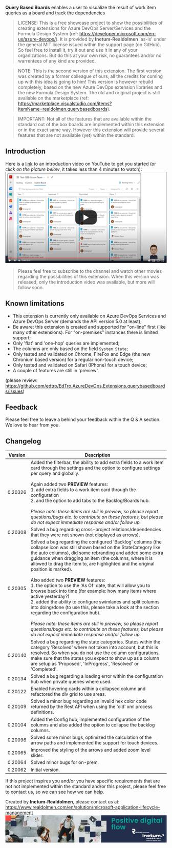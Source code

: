 **Query Based Boards** enables a user to visualize the result of work item queries as a board and track the dependencies

> LICENSE: This is a free showcase project to show the possibilities of creating extensions for Azure DevOps Server/Services and the Formula Design System (ref: https://developer.microsoft.com/en-us/azure-devops/). It is provided by **Inetum-Realdolmen** 'as-is' under the general MIT license issued within the support page (on GitHub). So feel free to install it, try it out and use it in any of your organizations. But do this at your own risk, no guarantees and/or no warrentees of any kind are provided.

> NOTE: This is the second version of this extension. The first version was created by a former colleague of ours, all the credits for coming up with this idea is going to him! This version is however rebuild completely, based on the new Azure DevOps extension libraries and the new Formula Design System. The old and original project is still available on the marketplace (ref: https://marketplace.visualstudio.com/items?itemName=realdolmen.querybasedboards).

> IMPORTANT: Not all of the features that are available within the standard out of the box boards are implemented within this extension or in the exact same way. However this extension will provide several features that are not available (yet) within the standard.


## Introduction
Here is a [link](https://youtu.be/tod0S2QXO-E) to an introduction video on YouTube to get you started (or _click on the picture below_, it takes less than 4 minutes to watch):
[![screenshot](img/youtube.png)](https://youtu.be/tod0S2QXO-E)

> Please feel free to subscribe to the channel and watch other movies regarding the possibilities of this extension.  When this version was released, only the introduction video was available, but more will follow soon. 

## Known limitations
* This extension is currently only available on Azure DevOps Services and Azure DevOps Server (demands the API version 5.0 at least);
* Be aware: this extension is created and supported for "on-line" first (like many other extensions). For "on-premises" instances there is limited support;
* Only 'flat' and 'one-hop' queries are implemented;
* The columns are only based on the field `System.State`;
* Only tested and validated on Chrome, FireFox and Edge (the new Chronium based version) for a regular non-touch device;
* Only tested and validated on Safari (IPhone) for a touch device;
* A couple of features are still in 'preview'.

(please review: https://github.com/edtro/EdTro.AzureDevOps.Extensions.querybasedboards/issues)

## Feedback
Please feel free to leave a behind your feedback within the Q & A section. We love to hear from you.

## Changelog

| Version | Description |
|---------|-------------| 
| 0.20326 | Added the filterbar, the ability to add extra fields to a work item card through the settings and the option to configure settings per query and globally.<br/><br/>Again added two **PREVIEW** features: <br/>1. add extra fields to a work item card through the configuration<br/> 2. and the option to add tabs to the Backlog/Boards hub.<br/><br/>_Please note: these items are still in preview, so please report questions/bugs etc. to contribute on these features, but please do not expect immediate response and/or follow up._|
| 0.20308 | Solved a bug regarding cross-project relations/dependencies that they were not shown (not displayed as arrows). |
| 0.20305 | Solved a bug regarding the configured 'Backlog' columns (the collapse icon was still shown based on the StateCategory like the auto columns), did some rebranding and added some extra guidance when dragging an item (the columns, where it is allowed to drag the item to, are highlighted and the original position is marked).<br/><br/>Also added two **PREVIEW** features: <br/>1. the option to use the 'As Of' date, that will allow you to browse back into time (for example: how many items where active yesterday?)<br/>2. added the ability to configure swimlanes and split columns into doing/done (to use this, please take a look at the section regarding the configuration hub). <br/> <br/> _Please note: these items are still in preview, so please report questions/bugs etc. to contribute on these features, but please do not expect immediate response and/or follow up._|
| 0.20140 | Solved a bug regarding the state categories. States within the category 'Resolved' where not taken into account, but this is resolved. So when you do not use the column configurations, make sure that the states you expect to show up as a column are setup as 'Proposed', 'InProgress', 'Resolved' or 'Completed'.|
| 0.20134 | Solved a bug regarding a loading error within the configuration hub when private queries where used.|
| 0.20122 | Enabled hovering cards within a collapsed column and refactored the div grid to use areas.|
| 0.20109 | Solved a minor bug regarding an invalid hex color code returned by the Rest API when using the 'old' xml process definitions.|
| 0.20104 | Added the Config hub, implemented configuration of the columns and also added the option to collapse the backlog columns.|
| 0.20096 | Solved some minor bugs, optimized the calculation of the arrow paths and implemented the support for touch devices.|
| 0.20065 | Improved the styling of the arrows and added zoom level slider.|
| 0.20064 | Solved minor bugs for on-prem.|
| 0.20062 | Initial version.|

If this project inspires you and/or you have specific requirements that are not not implemented within the standard and/or this project, please feel free to contact us, so we can see how we can help.

Created by **Inetum-Realdolmen**, please contact us at: https://www.realdolmen.com/en/solution/microsoft-application-lifecycle-management
<br/>
![screenshot](img/inetum-realdolmen-becomes.png)
<br/>
